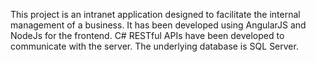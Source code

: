 This project is an intranet application designed to facilitate the internal management of a business. It has been developed using AngularJS
and NodeJs for the frontend. C# RESTful APIs have been developed to communicate with the server. The underlying database is SQL Server. 